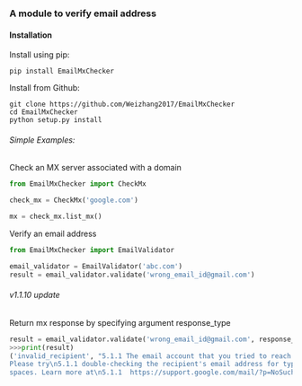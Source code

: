 ### A module to verify email address

#### Installation

Install using pip:
```shell
pip install EmailMxChecker
```
Install from Github:
```shell
git clone https://github.com/Weizhang2017/EmailMxChecker
cd EmailMxChecker 
python setup.py install
```


###### Simple Examples:

Check an MX server associated with a domain
```python
from EmailMxChecker import CheckMx

check_mx = CheckMx('google.com')

mx = check_mx.list_mx()
```

Verify an email address
```python
from EmailMxChecker import EmailValidator

email_validator = EmailValidator('abc.com')
result = email_validator.validate('wrong_email_id@gmail.com')
```

###### v1.1.10 update
Return mx response by specifying argument response_type
```python
result = email_validator.validate('wrong_email_id@gmail.com', response_type='long')
>>>print(result)
('invalid_recipient', "5.1.1 The email account that you tried to reach does not exist. \
Please try\n5.1.1 double-checking the recipient's email address for typos or\n5.1.1 unnecessary \
spaces. Learn more at\n5.1.1  https://support.google.com/mail/?p=NoSuchUser q36si1115197pjq.147 - gsmtp")
```


